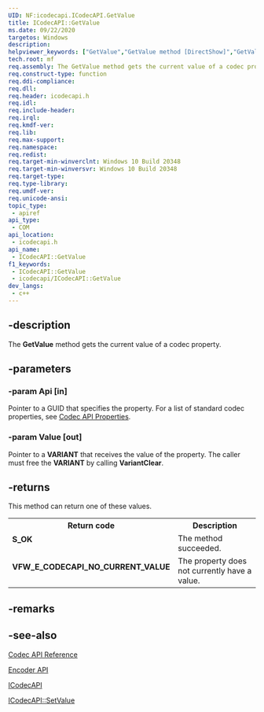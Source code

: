 ```yaml
---
UID: NF:icodecapi.ICodecAPI.GetValue
title: ICodecAPI::GetValue
ms.date: 09/22/2020
targetos: Windows
description: 
helpviewer_keywords: ["GetValue","GetValue method [DirectShow]","GetValue method [DirectShow]","ICodecAPI interface","ICodecAPI interface [DirectShow]","GetValue method","ICodecAPI.GetValue","ICodecAPI::GetValue","ICodecAPIGetValue","dshow.icodecapi_getvalue","icodecapi/ICodecAPI::GetValue"]
tech.root: mf
req.assembly: The GetValue method gets the current value of a codec property.
req.construct-type: function
req.ddi-compliance: 
req.dll: 
req.header: icodecapi.h
req.idl: 
req.include-header: 
req.irql: 
req.kmdf-ver: 
req.lib: 
req.max-support: 
req.namespace: 
req.redist: 
req.target-min-winverclnt: Windows 10 Build 20348
req.target-min-winversvr: Windows 10 Build 20348
req.target-type: 
req.type-library: 
req.umdf-ver: 
req.unicode-ansi: 
topic_type:
 - apiref
api_type:
 - COM
api_location:
 - icodecapi.h
api_name:
 - ICodecAPI::GetValue
f1_keywords:
 - ICodecAPI::GetValue
 - icodecapi/ICodecAPI::GetValue
dev_langs:
 - c++
---
```


## -description

The <b>GetValue</b> method gets the current value of a codec property.

## -parameters

### -param Api [in]

Pointer to a GUID that specifies the property. For a list of standard codec properties, see <a href="/windows/desktop/DirectShow/codec-api-properties">Codec API Properties</a>.

### -param Value [out]

Pointer to a <b>VARIANT</b> that receives the value of the property. The caller must free the <b>VARIANT</b> by calling <b>VariantClear</b>.

## -returns

This method can return one of these values.


<table>
<tr>
<th>Return code</th>
<th>Description</th>
</tr>
<tr>
<td width="40%">
<dl>
<dt><b>S_OK</b></dt>
</dl>
</td>
<td width="60%">
The method succeeded.

</td>
</tr>
<tr>
<td width="40%">
<dl>
<dt><b>VFW_E_CODECAPI_NO_CURRENT_VALUE</b></dt>
</dl>
</td>
<td width="60%">
The property does not currently have a value.

</td>
</tr>
</table>


## -remarks

## -see-also

<a href="/windows/desktop/DirectShow/codec-api-reference">Codec API Reference</a>



<a href="/windows/desktop/DirectShow/encoder-api">Encoder API</a>



<a href="/windows/desktop/api/icodecapi/nn-icodecapi-icodecapi">ICodecAPI</a>



<a href="/windows/desktop/api/icodecapi/nf-icodecapi-icodecapi-setvalue">ICodecAPI::SetValue</a>


